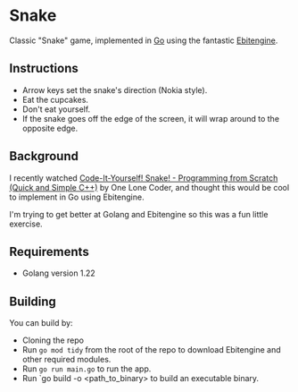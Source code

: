 # Snake

Classic "Snake" game, implemented in [Go](https://go.dev) using the fantastic [Ebitengine](https://ebitengine.org).

## Instructions

* Arrow keys set the snake's direction (Nokia style).
* Eat the cupcakes.
* Don't eat yourself.
* If the snake goes off the edge of the screen, it will wrap around to the opposite edge.

## Background

I recently watched [Code-It-Yourself! Snake! - Programming from Scratch (Quick and Simple C++)](https://www.youtube.com/watch?v=e8lYLYlrGLg) by One Lone Coder, and thought this would be cool to implement in Go using Ebitengine.

I'm trying to get better at Golang and Ebitengine so this was a fun little exercise.

## Requirements

* Golang version 1.22

## Building

You can build by:

* Cloning the repo
* Run `go mod tidy` from the root of the repo to download Ebitengine and other required modules.
* Run `go run main.go` to run the app.
* Run `go build -o <path_to_binary> to build an executable binary.
